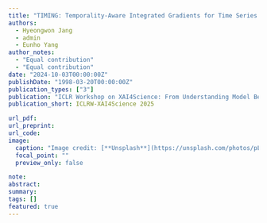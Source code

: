 ```yaml
---
title: "TIMING: Temporality-Aware Integrated Gradients for Time Series Explanation"
authors:
  - Hyeongwon Jang
  - admin
  - Eunho Yang
author_notes:
  - "Equal contribution"
  - "Equal contribution"
date: "2024-10-03T00:00:00Z"
publishDate: "1998-03-20T00:00:00Z"
publication_types: ["3"]
publication: "ICLR Workshop on XAI4Science: From Understanding Model Behavior to Discovering New Scientific Knowledge, 2025"
publication_short: ICLRW-XAI4Science 2025

url_pdf:
url_preprint:
url_code:
image:
  caption: "Image credit: [**Unsplash**](https://unsplash.com/photos/pLCdAaMFLTE)"
  focal_point: ""
  preview_only: false

note:
abstract:
summary:
tags: []
featured: true
---
```

